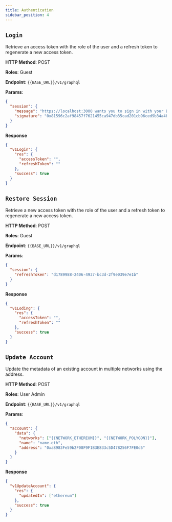 ```yaml
---
title: Authentication
sidebar_position: 4
---
```


## `Login`

Retrieve an access token with the role of the user and a refresh token to regenerate a new access token.

**HTTP Method**: POST

**Roles**: Guest

**Endpoint**: `{{BASE_URL}}/v1/graphql`

**Params**:

```json
{
  "session": {
    "message": "https://localhost:3000 wants you to sign in with your Ethereum account: 0xa8983Fe59b2F08F9F1B3E833c5D47B256F7FE0d5  Sign in with Ethereum to the app.  URI: https://localhost:3000 Version: 1 Chain ID: 1 Nonce: V4953jdM8Y5ljtOvZ Issued At: 2024-09-14T20:44:31.764Z Expiration Time: 2024-09-14T20:49:31.761Z",
    "signature": "0x81596c2af98457f7621455ca947db35cad201cb96ced9b34a4b2403fea35c01431f7bca6db5fc5ffdb92b42c3cd0ae0c5b21cc24099ce6e630f0966e3fa544701c"
  }
}
```

**Response**

```json
{
  "v1Login": {
    "res": {
      "accessToken": "",
      "refreshToken": ""
    },
    "success": true
  }
}
```

## `Restore Session`

Retrieve a new access token with the role of the user and a refresh token to regenerate a new access token.

**HTTP Method**: POST

**Roles**: Guest

**Endpoint**: `{{BASE_URL}}/v1/graphql`

**Params**:

```json
{
  "session": {
    "refreshToken": "d1789988-2406-4937-bc3d-2f9e039e7e1b"
  }
}
```

**Response**

```json
{
  "v1Loding": {
    "res": {
      "accessToken": "",
      "refreshToken": ""
    },
    "success": true
  }
}
```

## `Update Account`

Update the metadata of an existing account in multiple networks using the address.

**HTTP Method**: POST

**Roles**: User Admin

**Endpoint**: `{{BASE_URL}}/v1/graphql`

**Params**:

```json
{
  "account": {
    "data": {
      "networks": ["{{NETWORK_ETHEREUM}}", "{{NETWORK_POLYGON}}"],
      "name": "name.eth",
      "address": "0xa8983Fe59b2F08F9F1B3E833c5D47B256F7FE0d5"
    }
  }
}
```

**Response**

```json
{
  "v1UpdateAccount": {
    "res": {
      "updatedIn": ["ethereum"]
    },
    "success": true
  }
}
```
